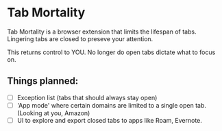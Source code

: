 # Tab Mortality

Tab Mortality is a browser extension that limits the lifespan of tabs. Lingering tabs are closed to preseve your attention.

This returns control to YOU. No longer do open tabs dictate what to focus on.

## Things planned:

- [ ] Exception list (tabs that should always stay open)
- [ ] 'App mode' where certain domains are limited to a single open tab. (Looking at you, Amazon)
- [ ] UI to explore and export closed tabs to apps like Roam, Evernote.